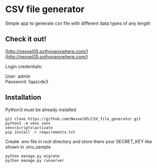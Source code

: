 # CSV file generator

Simple app to generate csv file with different data types of any length

## Check it out!

[http://nexxel05.pythonanywhere.com/](http://nexxel05.pythonanywhere.com/)

Login credentials:

User: admin   
Password: 1qazcde3

## Installation

Python3 must be already installed

```shell
git clone https://github.com/Nexxel05/CSV_file_generator.git
python3 -m venv venv
venv\Scripts\activate
pip install -r requirements.txt
```
Create .env file in root directory and store there your SECRET_KEY like shown in .env_sample 
```
python manage.py migrate
python manage.py runserver
```
